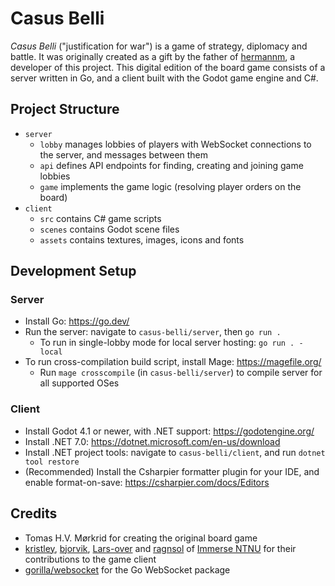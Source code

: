 # Casus Belli

_Casus Belli_ ("justification for war") is a game of strategy, diplomacy and battle. It was
originally created as a gift by the father of [hermannm](https://github.com/hermannm), a developer
of this project. This digital edition of the board game consists of a server written in Go, and a
client built with the Godot game engine and C#.

## Project Structure

- `server`
  - `lobby` manages lobbies of players with WebSocket connections to the server, and messages
    between them
  - `api` defines API endpoints for finding, creating and joining game lobbies
  - `game` implements the game logic (resolving player orders on the board)
- `client`
  - `src` contains C# game scripts
  - `scenes` contains Godot scene files
  - `assets` contains textures, images, icons and fonts

## Development Setup

### Server

- Install Go: https://go.dev/
- Run the server: navigate to `casus-belli/server`, then `go run .`
  - To run in single-lobby mode for local server hosting: `go run . -local`
- To run cross-compilation build script, install Mage: https://magefile.org/
  - Run `mage crosscompile` (in `casus-belli/server`) to compile server for all supported OSes

### Client

- Install Godot 4.1 or newer, with .NET support: https://godotengine.org/
- Install .NET 7.0: https://dotnet.microsoft.com/en-us/download
- Install .NET project tools: navigate to `casus-belli/client`, and run `dotnet tool restore`
- (Recommended) Install the Csharpier formatter plugin for your IDE, and enable format-on-save:
  https://csharpier.com/docs/Editors

## Credits

- Tomas H.V. Mørkrid for creating the original board game
- [kristley](https://github.com/kristley), [bjorvik](https://github.com/bjorvik),
  [Lars-over](https://github.com/Lars-over) and [ragnsol](https://github.com/ragnsol) of
  [Immerse NTNU](https://github.com/immerse-ntnu) for their contributions to the game client
- [gorilla/websocket](https://github.com/gorilla/websocket) for the Go WebSocket package
